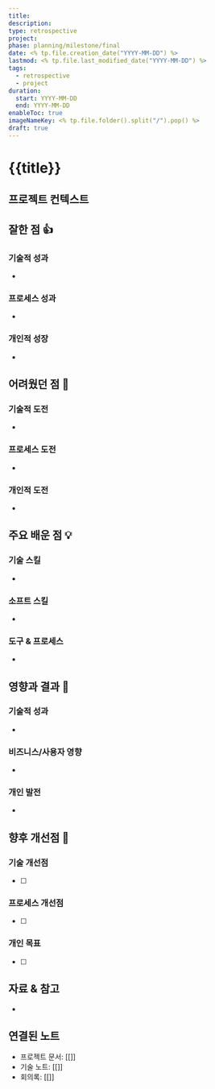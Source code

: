 ```yaml
---
title:
description:
type: retrospective
project:
phase: planning/milestone/final
date: <% tp.file.creation_date("YYYY-MM-DD") %>
lastmod: <% tp.file.last_modified_date("YYYY-MM-DD") %>
tags:
  - retrospective
  - project
duration:
  start: YYYY-MM-DD
  end: YYYY-MM-DD
enableToc: true
imageNameKey: <% tp.file.folder().split("/").pop() %>
draft: true
---
```


# {{title}}

## 프로젝트 컨텍스트

<!-- 프로젝트 설명과 목표 -->

## 잘한 점 👍

<!-- 성공적인 결과와 긍정적인 성과 -->

### 기술적 성과

-

### 프로세스 성과

-

### 개인적 성장

-

## 어려웠던 점 🤔

<!-- 마주친 어려움과 장애물 -->

### 기술적 도전

-

### 프로세스 도전

-

### 개인적 도전

-

## 주요 배운 점 💡

<!-- 중요한 인사이트와 교훈 -->

### 기술 스킬

-

### 소프트 스킬

-

### 도구 & 프로세스

-

## 영향과 결과 🎯

<!-- 측정 가능한 성과와 달성 -->

### 기술적 성과

-

### 비즈니스/사용자 영향

-

### 개인 발전

-

## 향후 개선점 🚀

<!-- 다음에는 무엇을 다르게 할 것인가 -->

### 기술 개선점

- [ ]

### 프로세스 개선점

- [ ]

### 개인 목표

- [ ]

## 자료 & 참고

<!-- 프로젝트 관련 유용한 링크, 문서, 참고자료 -->

-

## 연결된 노트

<!-- 관련 프로젝트 문서 링크 -->

- 프로젝트 문서: [[]]
- 기술 노트: [[]]
- 회의록: [[]]
